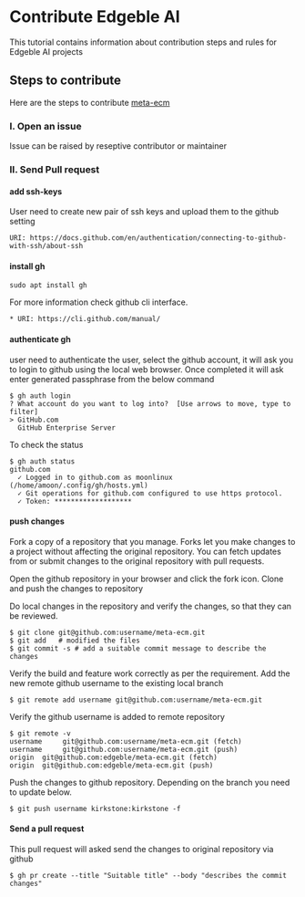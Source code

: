 # Contribute Edgeble AI

This tutorial contains information about contribution steps and rules for Edgeble AI projects

## Steps to contribute

Here are the steps to contribute [meta-ecm](https://github.com/edgeble/meta-ecm)

### I. Open an issue 

Issue can be raised by reseptive contributor or maintainer
   
### II. Send Pull request

#### add ssh-keys 
User need to create new pair of ssh keys and upload them to the github setting
```
URI: https://docs.github.com/en/authentication/connecting-to-github-with-ssh/about-ssh
```
#### install gh
```shell
sudo apt install gh
```
For more information check github cli interface.
```
* URI: https://cli.github.com/manual/
```
#### authenticate gh
user need to authenticate the user, select the github account, it will ask you to login 
to github using the local web browser. Once completed it will ask enter generated 
passphrase from the below command
```shell
$ gh auth login
? What account do you want to log into?  [Use arrows to move, type to filter]
> GitHub.com
  GitHub Enterprise Server
```
To check the status
```shell
$ gh auth status
github.com
  ✓ Logged in to github.com as moonlinux (/home/amoon/.config/gh/hosts.yml)
  ✓ Git operations for github.com configured to use https protocol.
  ✓ Token: *******************
```
#### push changes
Fork a copy of a repository that you manage. Forks let you make changes to
a project without affecting the original repository. You can fetch updates
from or submit changes to the original repository with pull requests.

Open the github repository in your browser and click the fork icon.
Clone and push the changes to repository

Do local changes in the repository and verify the changes, so that they can be reviewed.
```shell
$ git clone git@github.com:username/meta-ecm.git
$ git add 	# modified the files
$ git commit -s	# add a suitable commit message to describe the changes
```
Verify the build and feature work correctly as per the requirement.
Add the new remote github username to the existing local branch
```shell
$ git remote add username git@github.com:username/meta-ecm.git
```
Verify the github username is added to remote repository
```shell
$ git remote -v
username     git@github.com:username/meta-ecm.git (fetch)
username     git@github.com:username/meta-ecm.git (push)
origin  git@github.com:edgeble/meta-ecm.git (fetch)
origin  git@github.com:edgeble/meta-ecm.git (push)
```
Push the changes to github repository.
Depending on the branch you need to update below.
```shell
$ git push username kirkstone:kirkstone -f
```
#### Send a pull request
This pull request will asked send the changes to original repository via github
```shell
$ gh pr create --title "Suitable title" --body "describes the commit changes"
```
